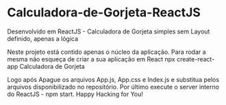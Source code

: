 # Calculadora-de-Gorjeta-ReactJS
Desenvolvido em ReactJS - Calculadora de Gorjeta simples sem Layout definido, apenas a lógica

Neste projeto está contido apenas o núcleo da aplicação.
Para rodar a mesma não esqueça de criar a sua aplicação em React
npx create-react-app Calculadora de Gorjeta

Logo após Apague os arquivos App.js, App.css e Index.js e substitua pelos arquivos disponibilizado no repositório. 
Por último execute o server interno do ReactJS - npm start.
Happy Hacking for You!
